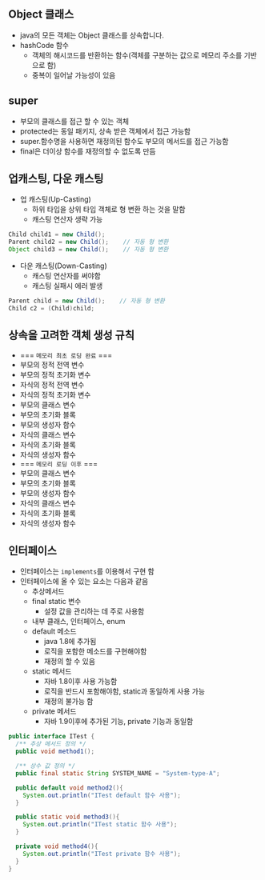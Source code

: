 ## Object 클래스 
* java의 모든 객체는 Object 클래스를 상속합니다. 
* hashCode 함수
  * 객체의 해시코드를 반환하는 함수(객체를 구분하는 값으로 메모리 주소를 기반으로 함)
  * 중복이 일어날 가능성이 있음
  
## super
* 부모의 클래스를 접근 할 수 있는 객체
* protected는 동일 패키지, 상속 받은 객체에서 접근 가능함 
* super.함수명을 사용하면 재정의된 함수도 부모의 메서드를 접근 가능함
* final은 더이상 함수를 재정의할 수 없도록 만듬

## 업캐스팅, 다운 캐스팅
* 업 캐스팅(Up-Casting)
  * 하위 타입을 상위 타입 객체로 형 변환 하는 것을 말함
  * 캐스팅 연산자 생략 가능 
```java
Child child1 = new Child();
Parent child2 = new Child();    // 자동 형 변환
Object child3 = new Child();    // 자동 형 변환
```
* 다운 캐스팅(Down-Casting)
  * 캐스팅 연산자를 써야함
  * 캐스팅 실패시 에러 발생 
```java
Parent child = new Child();    // 자동 형 변환
Child c2 = (Child)child;
```

## 상속을 고려한 객체 생성 규칙 
* === `메모리 최초 로딩 완료` ===
* 부모의 정적 전역 변수
* 부모의 정적 초기화 변수
* 자식의 정적 전역 변수
* 자식의 정적 초기화 변수
* 부모의 클래스 변수
* 부모의 초기화 블록
* 부모의 생성자 함수
* 자식의 클래스 변수
* 자식의 초기화 블록
* 자식의 생성자 함수 
* === `메모리 로딩 이후` ===
* 부모의 클래스 변수
* 부모의 초기화 블록
* 부모의 생성자 함수
* 자식의 클래스 변수
* 자식의 초기화 블록
* 자식의 생성자 함수

## 인터페이스
* 인터페이스는 `implements`를 이용해서 구현 함
* 인터페이스에 올 수 있는 요소는 다음과 같음
  * 추상메서드
  * final static 변수
    * 설정 값을 관리하는 데 주로 사용함
  * 내부 클래스, 인터페이스, enum
  * default 메소드
    * java 1.8에 추가됨 
    * 로직을 포함한 메소드를 구현해야함
    * 재정의 할 수 있음
  * static 메서드
    * 자바 1.8이후 사용 가능함 
    * 로직을 반드시 포함해야함, static과 동일하게 사용 가능
    * 재정의 불가능 함
  * private 메서드
    * 자바 1.9이후에 추가된 기능, private 기능과 동일함 

```java
public interface ITest {
  /** 추상 메서드 정의 */
  public void method1();

  /** 상수 값 정의 */
  public final static String SYSTEM_NAME = "System-type-A";

  public default void method2(){
    System.out.println("ITest default 함수 사용");
  }

  public static void method3(){
    System.out.println("ITest static 함수 사용");
  }

  private void method4(){
    System.out.println("ITest private 함수 사용");
  }
}
```

